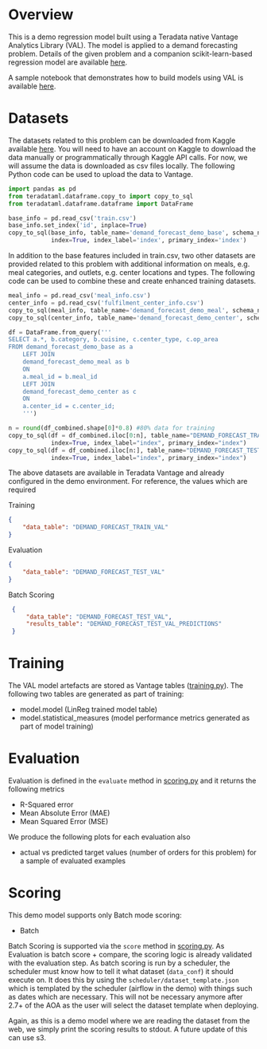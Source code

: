 # Overview
This is a demo regression model built using a Teradata native Vantage Analytics Library (VAL). The model is applied to a demand forecasting problem. Details of the given problem and a companion scikit-learn-based regression model are available [here](model_definitions/b1e18b12-5ccd-4c94-b96b-c2cebf230150/README.md).

A sample notebook that demonstrates how to build models using VAL is available [here](notebooks/demand_forecasting_with_VAL.ipynb).

# Datasets

The datasets related to this problem can be downloaded from Kaggle available [here](https://www.kaggle.com/kannanaikkal/food-demand-forecasting). You will need to have an account on Kaggle to download the data manually or programmatically through Kaggle API calls. For now, we will assume the data is downloaded as csv files locally. The following Python code can be used to upload the data to Vantage. 

```python
import pandas as pd
from teradataml.dataframe.copy_to import copy_to_sql
from teradataml.dataframe.dataframe import DataFrame

base_info = pd.read_csv('train.csv')
base_info.set_index('id', inplace=True)
copy_to_sql(base_info, table_name='demand_forecast_demo_base', schema_name='AOA_DEMO', if_exists='replace', 
            index=True, index_label='index', primary_index='index')
```

In addition to the base features included in train.csv, two other datasets are provided related to this problem with additional information on meals, e.g. meal categories, and outlets, e.g. center locations and types. The following code can be used to combine these and create enhanced training datasets.  


```python
meal_info = pd.read_csv('meal_info.csv')
center_info = pd.read_csv('fulfilment_center_info.csv')
copy_to_sql(meal_info, table_name='demand_forecast_demo_meal', schema_name='AOA_DEMO', if_exists='replace')
copy_to_sql(center_info, table_name='demand_forecast_demo_center', schema_name='AOA_DEMO', if_exists='replace')

df = DataFrame.from_query('''
SELECT a.*, b.category, b.cuisine, c.center_type, c.op_area
FROM demand_forecast_demo_base as a
	LEFT JOIN 
	demand_forecast_demo_meal as b 
	ON 
	a.meal_id = b.meal_id
	LEFT JOIN 
	demand_forecast_demo_center as c 
	ON
	a.center_id = c.center_id;
    ''')

n = round(df_combined.shape[0]*0.8) #80% data for training
copy_to_sql(df = df_combined.iloc[0:n], table_name="DEMAND_FORECAST_TRAIN_VAL", schema_name="AOA_DEMO", if_exists="replace", 
            index=True, index_label="index", primary_index="index")
copy_to_sql(df = df_combined.iloc[n:], table_name="DEMAND_FORECAST_TEST_VAL", schema_name="AOA_DEMO", if_exists="replace", 
            index=True, index_label="index", primary_index="index")
```

The above datasets are available in Teradata Vantage and already configured in the demo environment. For reference, the values which are required

Training
```json
{
    "data_table": "DEMAND_FORECAST_TRAIN_VAL"
}
```
Evaluation

```json
{
    "data_table": "DEMAND_FORECAST_TEST_VAL"
}
```

Batch Scoring
```json
 {
     "data_table": "DEMAND_FORECAST_TEST_VAL",
     "results_table": "DEMAND_FORECAST_TEST_VAL_PREDICTIONS"
 }
 ```


# Training
The VAL model artefacts are stored as Vantage tables ([training.py](model_modules/training.py)). The following two tables are generated as part of training:

- model.model     				(LinReg trained model table)
- model.statistical_measures	(model performance metrics generated as part of model training)

# Evaluation
Evaluation is defined in the `evaluate` method in [scoring.py](model_modules/scoring.py) and it returns the following metrics

- R-Squared error
- Mean Absolute Error (MAE)
- Mean Squared Error (MSE)

We produce the following plots for each evaluation also

- actual vs predicted target values (number of orders for this problem) for a sample of evaluated examples


# Scoring 
This demo model supports only Batch mode scoring:

 - Batch

Batch Scoring is supported via the `score` method in [scoring.py](model_modules/scoring.py). As Evaluation is batch score + compare, the scoring logic is already validated with the evaluation step. As batch scoring is run by a scheduler, the scheduler must know how to tell it what dataset (`data_conf`) it should execute on. It does this by using the `scheduler/dataset_template.json` which is templated by the scheduler (airflow in the demo) with things such as dates which are necessary. This will not be necessary anymore after 2.7+ of the AOA as the user will select the dataset template when deploying. 

Again, as this is a demo model where we are reading the dataset from the web, we simply print the scoring results to stdout. A future update of this can use s3.